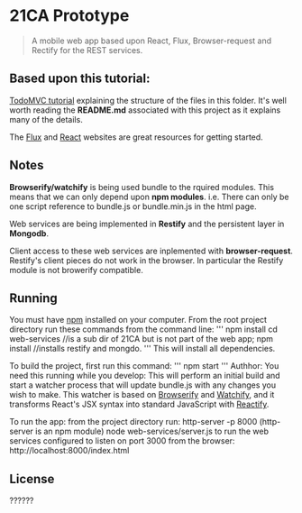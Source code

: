 # 21CA Prototype

> A mobile web app based upon React, Flux, Browser-request and Rectify for the REST services.


## Based upon this tutorial:
[TodoMVC tutorial](http://facebook.github.io/flux/docs/todo-list.html) explaining the structure of the files in this folder. It's well worth reading the __README.md__ associated with this project as it explains many of the details.


The [Flux](http://facebook.github.io/flux) and [React](http://facebook.github.io/react) websites are great resources for getting started.


## Notes

__Browserify/watchify__ is being used bundle to the rquired modules. This means that we can only depend upon __npm modules__. i.e. There can only be one script reference to bundle.js or bundle.min.js in the html page.

Web services are being implemented in __Restify__ and the persistent layer in __Mongodb__.

Client access to these web services are inplemented with __browser-request__. Restify's client pieces do not work in the browser. In particular the Restify module is not browerify compatible.


## Running

You must have [npm](https://www.npmjs.org/) installed on your computer.
From the root project directory run these commands from the command line:
'''
npm install
cd web-services         //is a sub dir of 21CA but is not part of the web app;
npm install             //installs restify and mongdo.
'''
This will install all dependencies.

To build the project, first run this command:
'''
npm start
'''
Authhor: You need this running while you develop:
This will perform an initial build and start a watcher process that will update bundle.js with any changes you wish to make.  This watcher is based on [Browserify](http://browserify.org/) and [Watchify](https://github.com/substack/watchify), and it transforms React's JSX syntax into standard JavaScript with [Reactify](https://github.com/andreypopp/reactify).

To run the app: 
    from the project directory run: 
        http-server -p 8000             (http-server is an npm module)
        node web-services/server.js     to run the web services configured to listen on port 3000
    from the browser:
        http://localhost:8000/index.html

## License
??????
